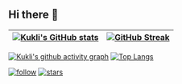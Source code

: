 ## Hi there :wave:

|[![Kukli's GitHub stats](https://github-readme-stats.vercel.app/api?username=spanishkukli&hide_border=true&theme=dark&show_icons=true&title_color=0EB3C9)](https://github.com/spanishkukli)|[![GitHub Streak](http://github-readme-streak-stats.herokuapp.com?user=spanishkukli&theme=dark&ring=0EB3C9&fire=B590FA&currStreakLabel=0EB3C9&hide_border=true)](https://git.io/streak-stats)|
|---|---|

[![Kukli's github activity graph](https://activity-graph.herokuapp.com/graph?username=spanishkukli&bg_color=151515&color=ffffff&line=0EB3C9&hide_border=true&point=0EB3C9&area=true
)](https://github.com/ashutosh00710/github-readme-activity-graph)
[![Top Langs](https://github-readme-stats.vercel.app/api/top-langs/?username=spanishkukli&layout=compact&hide_border=true&theme=dark&show_icons=true&title_color=0EB3C9&width=500px)](https://github.com/anuraghazra/github-readme-stats)

[![follow](https://img.shields.io/github/followers/spanishkukli?label=follow&style=social)](https://github.com/spanishkukli)
[![stars](https://img.shields.io/github/stars/spanishkukli?style=social)](https://github.com/spanishkukli?tab=repositories)

